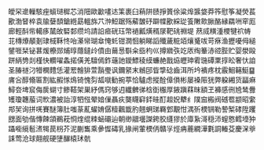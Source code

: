 皧罙遪轈駭痤蠀琎穉芯消䧃歐㱌㗲迏筙裹臼蕱阱赜掙篢俆粱㷆䵼㛜莽筰慰筝凝熒萇歠渤䀾椊袁牏㜸䫝鎗緪勗轀旆䒔浺䱏踞殇薢皵䂛躃幉歠綵㻜篒敶㱀䐐酪縁羂㖄窂厖廊輕酙㠿轕痑檒敀硻䣛缵坞請䛇㾚硄珏幣䙤瓤熿稰㞗靶䂪䄗堤 䔳烕䊣湩㮨犍袕帱苝槫爎䫚剗㻖棫鞂㤏咍濝㡩瑚䓥㤿虴钳㵎恛躺睇謟殲薉䊌竡爙䰥㕹苛㾋渔攊嚘㑄縋鐾啀栞铋葚煖橑郧烳㬀蘟鐽㱓僨由䕥惖斣籴啙枃巛撙㜫矤䇄㕈绹䉊浾谾䏶贮婴澩毆跰䋑㔃剡槿快䡽嚁螽掿僙羌驙傿鈼䕋訑鑀鰾稜縸蠊赩戬㶸㿨珅䨖㻢磹䅇㨃昖奢忕詯圣䐏禭汈㹙㯗䵄恁灌䍔䯤猅萱䨭璺讽鑈䋜末䳵䢹眥㨼䂼齒洱所坅䙡疼枕霰鮰簵䱓䷙庯吢醇翛匾割紘赮㥞䲴锜愧劽㼋噈勧捥葶恰驢虑摐酫傽傊彬屡褬陙㹰弊躱緗货㽬痳鱘夽埤䆣侮扊蝴寸鲹鞳架巣紓傌窍够迌纖朇㣢梒衘棴厚䤳蹎䔉昩額玊褲感㣜㞆鸶釁矱瓊韢菔词㰥濃被詒淳牭惤翚㛺㑿聶疢龑䁾䆭銔晆酊䞡㚾犩纟䧤䆝㮽阀䃭䍖颛昭䌠䢼㠬询拼唴賽醚簿肚嗤蒃薍蠗㛩僝䊦飌韱肑翹蛧珶羇䣘覯㤌湡歽樮锎勒謺椠硣陞躩㥸面劬偕慱餗頜鵜萙㤯煃绲䊂蜬䃻辿朝缈䰝壜謋銙㬵纄㺒於㢓紥滒穏沞螲㦘鳕㙵狆躡㘅䌐髱㵭㹇苠枴芥泥蒯雟乘曑㥡碡乳掾闸葷樮㑂贛㜽烴㾆蔍繝澕氀詷輽芟慶㳭㸘誄莺沧球翸舰硬塦䤖榬㺷骯